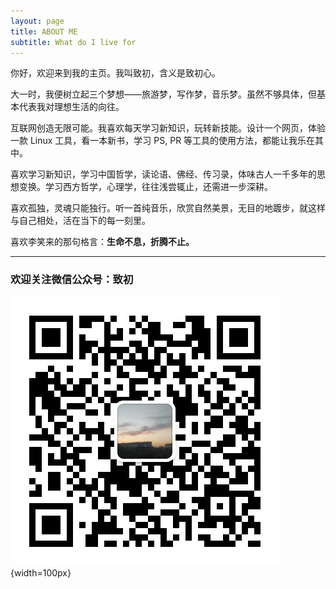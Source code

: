 ```yaml
---
layout: page
title: ABOUT ME
subtitle: What do I live for
---
```


你好，欢迎来到我的主页。我叫致初，含义是致初心。

大一时，我便树立起三个梦想——旅游梦，写作梦，音乐梦。虽然不够具体，但基本代表我对理想生活的向往。

互联网创造无限可能。我喜欢每天学习新知识，玩转新技能。设计一个网页，体验一款 Linux 工具，看一本新书，学习 PS, PR 等工具的使用方法，都能让我乐在其中。

喜欢学习新知识，学习中国哲学，读论语、佛经、传习录，体味古人一千多年的思想变换。学习西方哲学，心理学，往往浅尝辄止，还需进一步深耕。

喜欢孤独，灵魂只能独行。听一首纯音乐，欣赏自然美景，无目的地踱步，就这样与自己相处，活在当下的每一刻里。

喜欢李笑来的那句格言：**生命不息，折腾不止。**

----

### 欢迎关注微信公众号：致初

![QR Code](/assets/img/QR_Code.jpg){width=100px}

